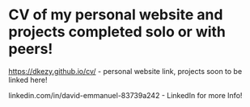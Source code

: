 # CV of my personal website and projects completed solo or with peers! 

https://dkezy.github.io/cv/ - personal website link, projects soon to be linked here!

linkedin.com/in/david-emmanuel-83739a242 - LinkedIn for more Info!

